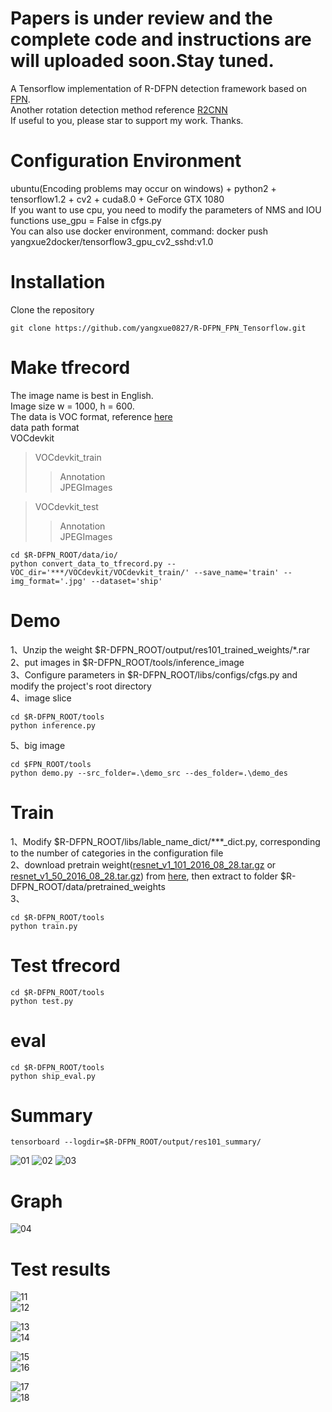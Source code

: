 # Papers is under review and the complete code and instructions are will uploaded soon.Stay tuned.

A Tensorflow implementation of R-DFPN detection framework based on [FPN](https://github.com/yangxue0827/FPN_Tensorflow).    
Another rotation detection method reference [R2CNN](https://github.com/yangxue0827/R2CNN_FPN_Tensorflow)    
If useful to you, please star to support my work. Thanks.      

# Configuration Environment
ubuntu(Encoding problems may occur on windows) + python2 + tensorflow1.2 + cv2 + cuda8.0 + GeForce GTX 1080     
If you want to use cpu, you need to modify the parameters of NMS and IOU functions use_gpu = False in cfgs.py   
You can also use docker environment, command: docker push yangxue2docker/tensorflow3_gpu_cv2_sshd:v1.0     

# Installation      
  Clone the repository    
  ```Shell    
  git clone https://github.com/yangxue0827/R-DFPN_FPN_Tensorflow.git    
  ```    

# Make tfrecord   
The image name is best in English.   
Image size w = 1000, h = 600.    
The data is VOC format, reference [here](sample.xml)     
data path format  
VOCdevkit  
>VOCdevkit_train  
>>Annotation  
>>JPEGImages   

>VOCdevkit_test   
>>Annotation   
>>JPEGImages   

  ```Shell    
  cd $R-DFPN_ROOT/data/io/    
  python convert_data_to_tfrecord.py --VOC_dir='***/VOCdevkit/VOCdevkit_train/' --save_name='train' --img_format='.jpg' --dataset='ship'   
  ```

# Demo   
1、Unzip the weight $R-DFPN_ROOT/output/res101_trained_weights/*.rar    
2、put images in $R-DFPN_ROOT/tools/inference_image   
3、Configure parameters in $R-DFPN_ROOT/libs/configs/cfgs.py and modify the project's root directory     
4、image slice          
  ```Shell    
  cd $R-DFPN_ROOT/tools
  python inference.py    
  ```    
5、big image      
  ```Shell    
  cd $FPN_ROOT/tools
  python demo.py --src_folder=.\demo_src --des_folder=.\demo_des   
  ```      

# Train
1、Modify $R-DFPN_ROOT/libs/lable_name_dict/***_dict.py, corresponding to the number of categories in the configuration file    
2、download pretrain weight([resnet_v1_101_2016_08_28.tar.gz](http://download.tensorflow.org/models/resnet_v1_101_2016_08_28.tar.gz) or [resnet_v1_50_2016_08_28.tar.gz](http://download.tensorflow.org/models/resnet_v1_50_2016_08_28.tar.gz)) from [here](https://github.com/yangxue0827/models/tree/master/slim), then extract to folder $R-DFPN_ROOT/data/pretrained_weights    
3、    
  ```Shell    
  cd $R-DFPN_ROOT/tools    
  python train.py    
  ```

# Test tfrecord     
  ```Shell    
  cd $R-DFPN_ROOT/tools     
  python test.py     
  ``` 

# eval   
  ```Shell    
  cd $R-DFPN_ROOT/tools       
  python ship_eval.py    
  ```
  
# Summary    
  ```Shell    
  tensorboard --logdir=$R-DFPN_ROOT/output/res101_summary/     
  ```  
![01](output/res101_summary/fast_rcnn_loss.bmp) 
![02](output/res101_summary/rpn_loss.bmp) 
![03](output/res101_summary/total_loss.bmp) 

# Graph
![04](graph.png) 

# Test results   
![11](tools/test_result/0_gt.jpg)   
![12](tools/test_result/0_fpn.jpg)   
     
![13](tools/test_result/1_gt.jpg)   
![14](tools/test_result/1_fpn.jpg)  

![15](tools/test_result/2_gt.jpg)    
![16](tools/test_result/2_fpn.jpg)   
     
![17](tools/test_result/3_gt.jpg)    
![18](tools/test_result/3_fpn.jpg)     
